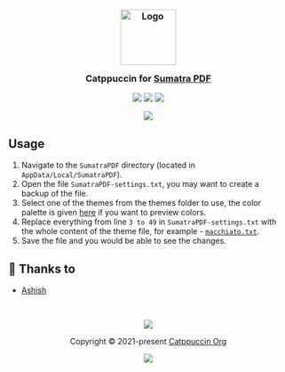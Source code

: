 <h3 align="center">
	<img src="https://raw.githubusercontent.com/catppuccin/catppuccin/dev/assets/logos/exports/1544x1544_circle.png" width="100" alt="Logo"/><br/>
	<img src="https://raw.githubusercontent.com/catppuccin/catppuccin/dev/assets/misc/transparent.png" height="30" width="0px"/>
	Catppuccin for 
  <a href="https://sumatra-pdf.en.softonic.com/">Sumatra PDF</a>
	<img src="https://raw.githubusercontent.com/catppuccin/catppuccin/dev/assets/misc/transparent.png" height="30" width="0px"/>
</h3>

<p align="center">
  <a href="https://github.com/catppuccin/sumatra-pdf/stargazers"><img src="https://img.shields.io/github/stars/catppuccin/sumatra-pdf?colorA=363a4f&colorB=b7bdf8&style=for-the-badge"></a>
  <a href="https://github.com/catppuccin/sumatra-pdf/issues"><img src="https://img.shields.io/github/issues/catppuccin/sumatra-pdf?colorA=363a4f&colorB=f5a97f&style=for-the-badge"></a>
  <a href="https://github.com/catppuccin/sumatra-pdf/contributors"><img src="https://img.shields.io/github/contributors/catppuccin/sumatra-pdf?colorA=363a4f&colorB=a6da95&style=for-the-badge"></a>
</p>

<p align="center">
  <img src="assets/preview.png"/>
</p>

## Usage

1. Navigate to the `SumatraPDF` directory (located in `AppData/Local/SumatraPDF`).
2. Open the file `SumatraPDF-settings.txt`, you may want to create a backup of the file.
3. Select one of the themes from the themes folder to use, the color palette is given [here](https://github.com/catppuccin/catppuccin#-palettes) if you want to preview colors.
2. Replace everything from line `3 to 49` in `SumatraPDF-settings.txt` with the whole content of the theme file, for example - [`macchiato.txt`](/themes/macchiato.txt).
4. Save the file and you would be able to see the changes.

## 💝 Thanks to

- [Ashish](https://github.com/asheeeshh)

&nbsp;

<p align="center"><img src="https://raw.githubusercontent.com/catppuccin/catppuccin/dev/assets/footers/gray0_ctp_on_line.svg?sanitize=true" /></p>
<p align="center">Copyright &copy; 2021-present <a href="https://github.com/catppuccin" target="_blank">Catppuccin Org</a>
<p align="center"><a href="https://github.com/catppuccin/catppuccin/blob/main/LICENSE"><img src="https://img.shields.io/static/v1.svg?style=for-the-badge&label=License&message=MIT&logoColor=d9e0ee&colorA=363a4f&colorB=b7bdf8"/></a></p>
